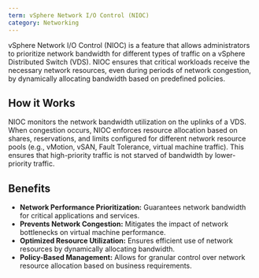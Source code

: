 ```yaml
---
term: vSphere Network I/O Control (NIOC)
category: Networking
---
```


vSphere Network I/O Control (NIOC) is a feature that allows administrators to prioritize network bandwidth for different types of traffic on a vSphere Distributed Switch (VDS). NIOC ensures that critical workloads receive the necessary network resources, even during periods of network congestion, by dynamically allocating bandwidth based on predefined policies.

## How it Works

NIOC monitors the network bandwidth utilization on the uplinks of a VDS. When congestion occurs, NIOC enforces resource allocation based on shares, reservations, and limits configured for different network resource pools (e.g., vMotion, vSAN, Fault Tolerance, virtual machine traffic). This ensures that high-priority traffic is not starved of bandwidth by lower-priority traffic.

## Benefits

*   **Network Performance Prioritization:** Guarantees network bandwidth for critical applications and services.
*   **Prevents Network Congestion:** Mitigates the impact of network bottlenecks on virtual machine performance.
*   **Optimized Resource Utilization:** Ensures efficient use of network resources by dynamically allocating bandwidth.
*   **Policy-Based Management:** Allows for granular control over network resource allocation based on business requirements.
